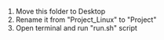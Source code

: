 1) Move this folder to Desktop
2) Rename it from "Project_Linux" to "Project"
3) Open terminal and run "run.sh" script